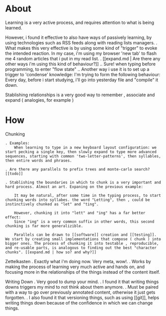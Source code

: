 



# About

Learning is a very active process, and requires attention to what is being learned. 

However, i found it effective to also have ways of passively learning, by using technologies such as RSS feeds along with reading lists managers. 
    . What makes this very effective is by using some kind of "trigger" to evoke the intended reaction. In my case, i'm using my browser 'new tab' to flash me 4 random articles that i put in my read list. 
    . [[expand.md | Are there any other ways i'm using this kind of behaviour?]]
        .. Sure! when typing before programming, to enter "flow state"
        .. Another way i use it is to set up a trigger to 'condense' knowledge: I'm trying to form the following behaviour: Every day, before i start studying, i'll go into yesterday file and "compile" it down.
        
    

Stablishing relationships is a very good way to remember , associate and expand ( analogies, for example )




# How


Chunking

    . Examples:
        When learning to type in a new keyboard layout configuration: we start pecking a single key, then slowly expand to type more advanced sequences, starting with common 'two-letter-patterns', then syllables, then entire words and phrases.
        
    . Are there any parallels to prefix trees and monte-carlo search?
    [[todo]]

    . Stablishing the boundaries in which to chunk is a very important and hard process. Almost an art. Expaning on the previous example: 
        
        It may be natural, after some time in the typing process, to start chunking words into syllabes. the word "Letting", then , could be instinctively chunked as "let" and "ting".
        
        However, chunking it into "lett" and "ing" has a far better effect:
        Since "ing" is a very common suffix in other words, this second chunking is far more generalizible.
        
        Parallels can be drawn to [[software]] creation and [[testing]]. We start by creating small implementations that compose ( chunk ) into bigger ones. The process of chunking it into testable , reproducible, and re-usable parts, is analogous to finding out the best "character chunks". [[expand.md | how so? and why?]]

        



Zettelkasten
    . Exactly what i'm doing now. Very meta, wow!.
    . Works by making the process of learning very much active and hands on, and focusing more in the relationships of the things instead of the content itself.


Writing Down
    . Very good to dump your mind. 
    . I found it that writing things downs triggers my mind to not think about them anymore.
    . Must be paired with a way to go over previously annotated content, otherwise it just gets forgotten.
    . I also found it that versioning things, such as using [[git]], helps writing things down because of the confidence in which we can change things. 
